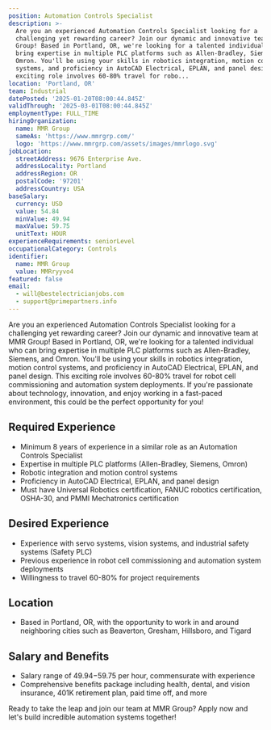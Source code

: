 ```yaml
---
position: Automation Controls Specialist
description: >-
  Are you an experienced Automation Controls Specialist looking for a
  challenging yet rewarding career? Join our dynamic and innovative team at MMR
  Group! Based in Portland, OR, we're looking for a talented individual who can
  bring expertise in multiple PLC platforms such as Allen-Bradley, Siemens, and
  Omron. You'll be using your skills in robotics integration, motion control
  systems, and proficiency in AutoCAD Electrical, EPLAN, and panel design. This
  exciting role involves 60-80% travel for robo...
location: 'Portland, OR'
team: Industrial
datePosted: '2025-01-20T08:00:44.845Z'
validThrough: '2025-03-01T08:00:44.845Z'
employmentType: FULL_TIME
hiringOrganization:
  name: MMR Group
  sameAs: 'https://www.mmrgrp.com/'
  logo: 'https://www.mmrgrp.com/assets/images/mmrlogo.svg'
jobLocation:
  streetAddress: 9676 Enterprise Ave.
  addressLocality: Portland
  addressRegion: OR
  postalCode: '97201'
  addressCountry: USA
baseSalary:
  currency: USD
  value: 54.84
  minValue: 49.94
  maxValue: 59.75
  unitText: HOUR
experienceRequirements: seniorLevel
occupationalCategory: Controls
identifier:
  name: MMR Group
  value: MMRryyvo4
featured: false
email:
  - will@bestelectricianjobs.com
  - support@primepartners.info
---
```




Are you an experienced Automation Controls Specialist looking for a challenging yet rewarding career? Join our dynamic and innovative team at MMR Group! Based in Portland, OR, we're looking for a talented individual who can bring expertise in multiple PLC platforms such as Allen-Bradley, Siemens, and Omron. You'll be using your skills in robotics integration, motion control systems, and proficiency in AutoCAD Electrical, EPLAN, and panel design. This exciting role involves 60-80% travel for robot cell commissioning and automation system deployments. If you're passionate about technology, innovation, and enjoy working in a fast-paced environment, this could be the perfect opportunity for you!

## Required Experience
- Minimum 8 years of experience in a similar role as an Automation Controls Specialist
- Expertise in multiple PLC platforms (Allen-Bradley, Siemens, Omron)
- Robotic integration and motion control systems
- Proficiency in AutoCAD Electrical, EPLAN, and panel design
- Must have Universal Robotics certification, FANUC robotics certification, OSHA-30, and PMMI Mechatronics certification

## Desired Experience
- Experience with servo systems, vision systems, and industrial safety systems (Safety PLC)
- Previous experience in robot cell commissioning and automation system deployments
- Willingness to travel 60-80% for project requirements

## Location
- Based in Portland, OR, with the opportunity to work in and around neighboring cities such as Beaverton, Gresham, Hillsboro, and Tigard

## Salary and Benefits
- Salary range of $49.94-$59.75 per hour, commensurate with experience
- Comprehensive benefits package including health, dental, and vision insurance, 401K retirement plan, paid time off, and more

Ready to take the leap and join our team at MMR Group? Apply now and let's build incredible automation systems together!
